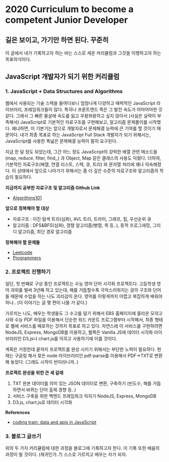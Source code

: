 # 2020 Curriculum to become a competent Junior Developer 
## 길은 보이고, 가기만 하면 된다. 꾸준히

이 글에서 내가 기록하고자 하는 바는 스스로 세운 커리큘럼과 그것을 이행하고자 하는 목표의식이다. 

## JavaScript 개발자가 되기 위한 커리큘럼
### 1. JavaScript + Data Structures and Algorithms
웹에서 사용되는 기술 스택을 들여다보니 엄청나게 다양하고 매력적인 JavaScript 라이브러리, 프레임워크들이 많다. 특히나 프론트엔드 쪽은 그 발전 속도가 어마어마한 것 같다. 그래서 그 빠른 물살에 속도를 잃고 우왕좌왕하고 싶지 않아서 (사실은 실력이 부족해서) JavaScript로 기본적인 자료구조를 구현해보고, 알고리즘 문제풀이를 시작했다. 왜냐하면, 이 기본기는 앞으로 개발자로서 문제해결 능력에 큰 기여를 할 것이기 때문이다. 내가 최종 목표로 하는 JavaScript Full Stack 개발자가 되기 위해서는, JavaScript를 사용한 폭넓은 문제해결 능력이 필히 요구된다. 

지금 한 달 정도 되었는데, 그간 어느 정도 JavaScript의 강력한 배열 관련 메소드들(map, reduce, filter, find,,) 과 Object, Map 같은 클래스의 사용도 익혔다. 더하여, 기본적인 자료구조(배열, 연결 리스트, 스택, 큐, 트리) 와 문자열 처리에 꽤나 익숙해졌다. 이 상태에서 앞으로 나아가기 위해서는 좀 더 깊은 수준의 자료구조와 알고리즘의 학습이 필요하다.

**지금까지 공부한 자료구조 및 알고리즘 Github Link**
- [Algorithms101](https://github.com/Jun4928/Algorithms101)

**앞으로 정복해야 할 대상**
- 자료구조 : 이진 탐색 트리(심화), AVL 트리, 트라이, 그래프, 힙, 우선순위 큐
- 알고리즘 : DFS&BFS(심화), 정렬 알고리즘(병렬, 퀵 등..), 동적 프로그래밍, 그리디 알고리즘, 최단 경로 알고리즘

**정복해야 할 문제들**
- [Leetcode](https://leetcode.com/problemset/all/)
- [Programmers](https://programmers.co.kr/learn/challenges)

### 2. 프로젝트 진행하기
일단, 첫 번째로 구상 중인 프로젝트는 수능 영어 단어 시각화 프로젝트다. 고등학생 영어 과외를 벌써 3년째 하고 있는데, 해를 거듭할수록 극악스러워지는 글의 구조와 단어들 때문에 수업을 하는 나도 괴리감이 온다. 영어를 이렇게까지 어렵고 복잡하게 배워야 하나.. (이 이야기는 글 몇 편이 나올 거 같다.)

가르치는 나도, 배우는 학생들도 그 수고를 덜기 위해서 EBS 홈페이지에 올라온 모의고사와 수능 PDF 파일을 이용해서 단순한 워드 카운트 프로그램부터 시작해서, 최종 형태로 웹에 서비스를 배포하는 것까지 목표로 하고 있다. 자연스레 이 서비스를 구현하려면 NodeJS, Express, MongoDB를 이용하고, 웹쪽은 Vanilla JS에 데이터 시각화 라이브러리인 D3.js나 chart.js를 익히고 사용하기에 이를 것이다. 

계획은 거창한데 끝까지 프로젝트를 완성 시키기 위해서는 부단한 노력이 필요하다. 현재는 구글링 해서 찾은 node 라이브러리인 pdf-parse를 이용해서 PDF->TXT로 변환해 놓았다. (그래도 시작이 반이라니까..) 

**프로젝트 완성을 위한 큰 세 갈래**
1. TXT 원본 데이터를 의미 있는 JSON 데이터로 변환, 구축하기 (빈도수, 해를 거듭하면서 바뀌는 단어 출제 경향 등..) 
2. 서비스 구축을 위한 백엔드 프레임워크 익히기 NodeJS, Express, MongoDB
3. D3.js, chart.js로 데이터 시각화 

**References**
- [coding train: data and apis in JavaScript](https://www.youtube.com/playlist?list=PLRqwX-V7Uu6YxDKpFzf_2D84p0cyk4T7X)

### 3. 블로그 글쓰기
위의 두 가지 커리큘럼에 대한 과정을 블로그에 기록하고자 한다. 이 기록 또한 배움의 과정이 될 것이다. (재귀인가..?)
스스로 가르치고 배우는 자가 되자.
